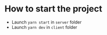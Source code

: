 # How to start the project

- Launch `yarn start` in `server` folder
- Launch `yarn dev` in `client` folder
